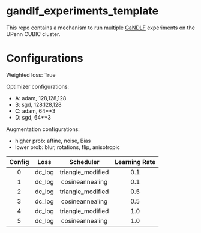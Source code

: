 # gandlf_experiments_template

This repo contains a mechanism to run multiple [GaNDLF](https://github.com/CBICA/GaNDLF) experiments on the UPenn CUBIC cluster.

# Configurations

Weighted loss: True

Optimizer configurations:

- A: adam, 128,128,128
- B: sgd, 128,128,128
- C: adam, 64**3
- D: sgd, 64**3

Augmentation configurations:
- higher prob: affine, noise, Bias
- lower prob: blur, rotations, flip, anisotropic

| Config |  Loss  |     Scheduler     | Learning Rate |
|:------:|:------:|:-----------------:|:-------------:|
|    0   | dc_log | triangle_modified |      0.1      |
|    1   | dc_log |  cosineannealing  |      0.1      |
|    2   | dc_log | triangle_modified |      0.5      |
|    3   | dc_log |  cosineannealing  |      0.5      |
|    4   | dc_log | triangle_modified |      1.0      |
|    5   | dc_log |  cosineannealing  |      1.0      |
